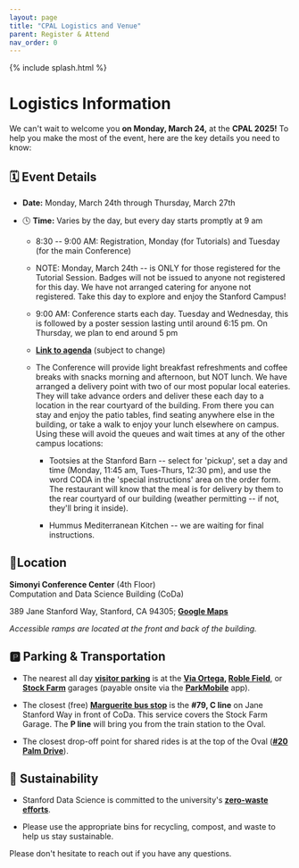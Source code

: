 ```yaml
---
layout: page
title: "CPAL Logistics and Venue"
parent: Register & Attend
nav_order: 0
---
```


{% include splash.html %}

# Logistics Information

We can't wait to welcome you **on Monday, March 24,** at the **CPAL 2025!** To help you make the most of the event, here are the key details you need to know:

## 🗓️ Event Details

- **Date:** Monday, March 24th through Thursday, March 27th

- 🕓 **Time:** Varies by the day, but every day starts promptly at 9 am

  - 8:30 -- 9:00 AM: Registration, Monday (for Tutorials) and Tuesday (for the main Conference)

  - NOTE: Monday, March 24th -- is ONLY for those registered for the Tutorial Session. Badges will not be issued to anyone not registered for this day. We have not arranged catering for anyone not registered. Take this day to explore and enjoy the Stanford Campus!

  - 9:00 AM: Conference starts each day. Tuesday and Wednesday, this is followed by a poster session lasting until around 6:15 pm. On Thursday, we plan to end around 5 pm

  - [**Link to agenda**](https://cpal.cc/program_schedule/) (subject to change)

  - The Conference will provide light breakfast refreshments and coffee breaks with snacks morning and afternoon, but NOT lunch. We have arranged a delivery point with two of our most popular local eateries. They will take advance orders and deliver these each day to a location in the rear courtyard of the building. From there you can stay and enjoy the patio tables, find seating anywhere else in the building, or take a walk to enjoy your lunch elsewhere on campus. Using these will avoid the queues and wait times at any of the other campus locations:

    - Tootsies at the Stanford Barn -- select for 'pickup', set a day and time (Monday, 11:45 am, Tues-Thurs, 12:30 pm), and use the word CODA in the 'special instructions' area on the order form. The restaurant will know that the meal is for delivery by them to the rear courtyard of our building (weather permitting -- if not, they'll bring it inside).

    - Hummus Mediterranean Kitchen -- we are waiting for final instructions.

## 📍Location

**Simonyi Conference Center** (4th Floor)  
Computation and Data Science Building (CoDa)

389 Jane Stanford Way, Stanford, CA 94305; [**Google Maps**](https://maps.app.goo.gl/4N4d33KaoRaHqr9p9)

*Accessible ramps are located at the front and back of the building.*

## 🅿️ Parking & Transportation

- The nearest all day [**visitor parking**](https://drive.google.com/file/d/1gXviAXUVCCgZrXvvz4c9pIe4qnxtrLGO/view) is at the **[Via Ortega](https://maps.app.goo.gl/iyXiioceVVwdeTZx7), [Roble Field](https://maps.app.goo.gl/8GqTuFQEHuEFXEPS9)**, or [**Stock Farm**](https://maps.app.goo.gl/32yEx6ianLfr3xew9) garages (payable onsite via the [**ParkMobile**](https://scribehow.com/shared/Create_a_ParkMobile_Account_Step-by-Step__-H0gjiboTemNJIposvxI0w) app).

- The closest (free) [**Marguerite bus stop**](https://transportation.stanford.edu/getting-stanford/marguerite/marguerite-live-map) is the **#79, C line** on Jane Stanford Way in front of CoDa. This service covers the Stock Farm Garage. The **P line** will bring you from the train station to the Oval.

- The closest drop-off point for shared rides is at the top of the Oval ([**#20 Palm Drive**](https://maps.app.goo.gl/vJEhp1qoyB9m48hU6)).

## 🌱 Sustainability

- Stanford Data Science is committed to the university's [**zero-waste efforts**](https://sustainable.stanford.edu/leadership/commitments). 

- Please use the appropriate bins for recycling, compost, and waste to help us stay sustainable.

Please don't hesitate to reach out if you have any questions.
